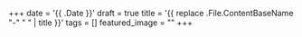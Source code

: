 +++
date = '{{ .Date }}'
draft = true
title = '{{ replace .File.ContentBaseName "-" " " | title }}'
tags = []
featured_image = ""
+++
